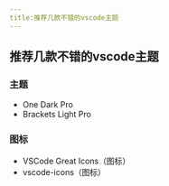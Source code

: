 ```yaml
---
title:推荐几款不错的vscode主题
---
```

## 推荐几款不错的vscode主题
### 主题
+ One Dark Pro
+ Brackets Light Pro 

### 图标
+ VSCode Great Icons（图标）
+ vscode-icons（图标） 